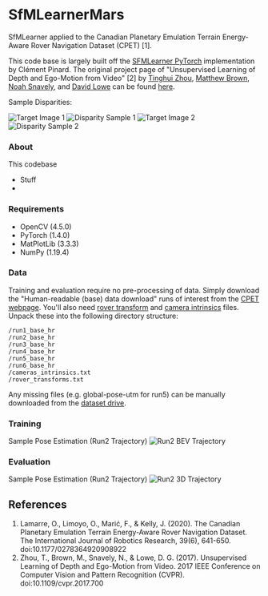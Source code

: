 # SfMLearnerMars
SfMLearner applied to the Canadian Planetary Emulation Terrain Energy-Aware Rover Navigation Dataset (CPET) [1].

This code base is largely built off the [SFMLearner PyTorch](https://github.com/ClementPinard/SfmLearner-Pytorch) 
implementation by Clément Pinard. The original project page of "Unsupervised Learning of Depth and 
Ego-Motion from Video" [2] by [Tinghui Zhou](https://people.eecs.berkeley.edu/~tinghuiz/), 
[Matthew Brown](http://matthewalunbrown.com/research/research.html), [Noah Snavely](http://www.cs.cornell.edu/~snavely/), 
and [David Lowe](https://www.cs.ubc.ca/~lowe/home.html) can be found [here](https://people.eecs.berkeley.edu/~tinghuiz/projects/SfMLearner/).

Sample Disparities:

![][img1] ![][disp1]
![][img2] ![][disp2]

[disp1]: https://github.com/agiachris/SfMLearnerMars/blob/main/misc/train_s0_disp.png "Disparity Sample 1"
[img1]: https://github.com/agiachris/SfMLearnerMars/blob/main/misc/train_s0_tgt_img.png "Target Image 1"

[disp2]: https://github.com/agiachris/SfMLearnerMars/blob/main/misc/train_s2_disp.png "Disparity Sample 2"
[img2]: https://github.com/agiachris/SfMLearnerMars/blob/main/misc/train_s2_tgt_img.png "Target Image 2"

[run2d]: https://github.com/agiachris/SfMLearnerMars/blob/main/misc/epo0_run2_umeyama_traj_overlap.png "Run2 BEV Trajectory"
[run3d]: https://github.com/agiachris/SfMLearnerMars/blob/main/misc/epo0_run2_umeyama_3Dtraj_overlap.png "Run2 3D Trajectory"

### About
This codebase
- Stuff
-

### Requirements
- OpenCV (4.5.0)
- PyTorch (1.4.0)
- MatPlotLib (3.3.3)
- NumPy (1.19.4)


### Data
Training and evaluation require no pre-processing of data. Simply download the "Human-readable (base) data download"
runs of interest from the [CPET webpage](https://starslab.ca/enav-planetary-dataset/?fbclid=IwAR1wZPkyNQ569TCzianx9hzElKHwqqfffV-uvpzMImia2IQqNTGyn4IjBPw).
You'll also need [rover transform](ftp://128.100.201.179/2019-enav-planetary/rover_transforms.txt) and 
[camera intrinsics](ftp://128.100.201.179/2019-enav-planetary/cameras_intrinsics.txt) files. Unpack these into the 
following directory structure:
```
/run1_base_hr
/run2_base_hr
/run3_base_hr
/run4_base_hr
/run5_base_hr
/run6_base_hr
/cameras_intrinsics.txt
/rover_transforms.txt
```

Any missing files (e.g. global-pose-utm for run5) can be manually downloaded from the [dataset drive](https://drive.google.com/drive/folders/1CaMLbStUyySUBSnVNizBqBAsIyFV_Llu).


### Training

Sample Pose Estimation (Run2 Trajectory)
![][run2d]


### Evaluation

Sample Pose Estimation (Run2 Trajectory)
![][run3d]


## References
1. Lamarre, O., Limoyo, O., Marić, F., & Kelly, J. (2020). The Canadian Planetary Emulation
Terrain Energy-Aware Rover Navigation Dataset. The International Journal of Robotics
Research, 39(6), 641-650. doi:10.1177/0278364920908922
2. Zhou, T., Brown, M., Snavely, N., & Lowe, D. G. (2017). Unsupervised Learning of Depth and
Ego-Motion from Video. 2017 IEEE Conference on Computer Vision and Pattern Recognition
(CVPR). doi:10.1109/cvpr.2017.700
